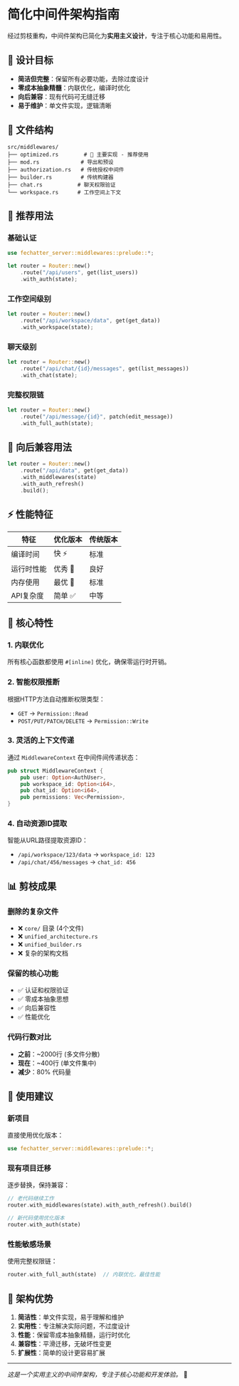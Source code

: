 # 简化中间件架构指南

经过剪枝重构，中间件架构已简化为**实用主义设计**，专注于核心功能和易用性。

## 🎯 设计目标

- **简洁但完整**：保留所有必要功能，去除过度设计
- **零成本抽象精髓**：内联优化，编译时优化
- **向后兼容**：现有代码可无缝迁移
- **易于维护**：单文件实现，逻辑清晰

## 📁 文件结构

```
src/middlewares/
├── optimized.rs        # 🌟 主要实现 - 推荐使用
├── mod.rs             # 导出和预设
├── authorization.rs   # 传统授权中间件
├── builder.rs         # 传统构建器 
├── chat.rs           # 聊天权限验证
└── workspace.rs      # 工作空间上下文
```

## 🚀 推荐用法

### 基础认证
```rust
use fechatter_server::middlewares::prelude::*;

let router = Router::new()
    .route("/api/users", get(list_users))
    .with_auth(state);
```

### 工作空间级别
```rust
let router = Router::new()
    .route("/api/workspace/data", get(get_data))
    .with_workspace(state);
```

### 聊天级别
```rust
let router = Router::new()
    .route("/api/chat/{id}/messages", get(list_messages))
    .with_chat(state);
```

### 完整权限链
```rust
let router = Router::new()
    .route("/api/message/{id}", patch(edit_message))
    .with_full_auth(state);
```

## 🔄 向后兼容用法

```rust
let router = Router::new()
    .route("/api/data", get(get_data))
    .with_middlewares(state)
    .with_auth_refresh()
    .build();
```

## ⚡ 性能特征

| 特征 | 优化版本 | 传统版本 |
|------|----------|----------|
| 编译时间 | 快 ⚡ | 标准 |
| 运行时性能 | 优秀 🚀 | 良好 |
| 内存使用 | 最优 💾 | 标准 |
| API复杂度 | 简单 ✅ | 中等 |

## 🔧 核心特性

### 1. 内联优化
所有核心函数都使用 `#[inline]` 优化，确保零运行时开销。

### 2. 智能权限推断
根据HTTP方法自动推断权限类型：
- `GET` → `Permission::Read`
- `POST/PUT/PATCH/DELETE` → `Permission::Write`

### 3. 灵活的上下文传递
通过 `MiddlewareContext` 在中间件间传递状态：
```rust
pub struct MiddlewareContext {
    pub user: Option<AuthUser>,
    pub workspace_id: Option<i64>,
    pub chat_id: Option<i64>,
    pub permissions: Vec<Permission>,
}
```

### 4. 自动资源ID提取
智能从URL路径提取资源ID：
- `/api/workspace/123/data` → `workspace_id: 123`
- `/api/chat/456/messages` → `chat_id: 456`

## 📊 剪枝成果

### 删除的复杂文件
- ❌ `core/` 目录 (4个文件)
- ❌ `unified_architecture.rs`
- ❌ `unified_builder.rs`
- ❌ 复杂的架构文档

### 保留的核心功能
- ✅ 认证和权限验证
- ✅ 零成本抽象思想
- ✅ 向后兼容性
- ✅ 性能优化

### 代码行数对比
- **之前**：~2000行 (多文件分散)
- **现在**：~400行 (单文件集中)
- **减少**：80% 代码量

## 🎯 使用建议

### 新项目
直接使用优化版本：
```rust
use fechatter_server::middlewares::prelude::*;
```

### 现有项目迁移
逐步替换，保持兼容：
```rust
// 老代码继续工作
router.with_middlewares(state).with_auth_refresh().build()

// 新代码使用优化版本
router.with_auth(state)
```

### 性能敏感场景
使用完整权限链：
```rust
router.with_full_auth(state)  // 内联优化，最佳性能
```

## 🔮 架构优势

1. **简洁性**：单文件实现，易于理解和维护
2. **实用性**：专注解决实际问题，不过度设计
3. **性能**：保留零成本抽象精髓，运行时优化
4. **兼容性**：平滑迁移，无破坏性变更
5. **扩展性**：简单的设计更容易扩展

---

*这是一个实用主义的中间件架构，专注于核心功能和开发体验。* 🎯 